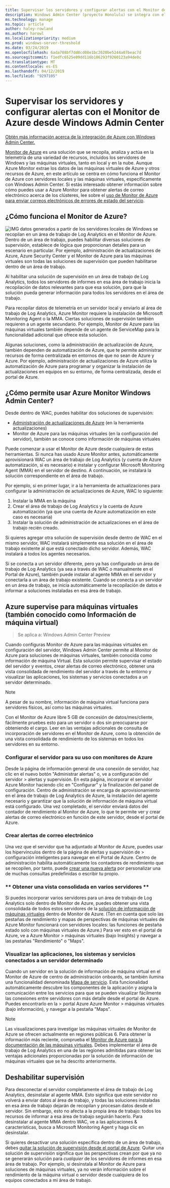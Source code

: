 ```yaml
---
title: Supervisar los servidores y configurar alertas con el Monitor de Azure desde Windows Admin Center
description: Windows Admin Center (proyecto Honolulu) se integra con el Monitor de Azure
ms.technology: manage
ms.topic: article
author: haley-rowland
ms.author: harowl
ms.localizationpriority: medium
ms.prod: windows-server-threshold
ms.date: 03/24/2019
ms.openlocfilehash: 6ada708bf7dd8cd08e1bc2620be5244a07beac7d
ms.sourcegitcommit: f1edfc6525e09dd116b106293f9260123a94de0c
ms.translationtype: MT
ms.contentlocale: es-ES
ms.lasthandoff: 04/12/2019
ms.locfileid: "9297105"
---
```

# Supervisar los servidores y configurar alertas con el Monitor de Azure desde Windows Admin Center

[Obtén más información acerca de la integración de Azure con Windows Admin Center.](../plan/azure-integration-options.md)

[Monitor de Azure](https://docs.microsoft.com/azure/azure-monitor/overview) es una solución que se recopila, analiza y actúa en la telemetría de una variedad de recursos, incluidos los servidores de Windows y las máquinas virtuales, tanto en local y en la nube. Aunque Azure Monitor extrae los datos de las máquinas virtuales de Azure y otros recursos de Azure, en este artículo se centra en cómo funciona el Monitor de Azure con servidores locales y las máquinas virtuales, específicamente con Windows Admin Center. Si estás interesado obtener información sobre cómo puedes usar a Azure Monitor para obtener alertas de correo electrónico acerca de los clústeres, lee sobre el [uso de Monitor de Azure para enviar correos electrónicos de errores de estado del servicio](https://docs.microsoft.com/windows-server/storage/storage-spaces/configure-azure-monitor).

## ¿Cómo funciona el Monitor de Azure?
![IMG](../media/azure-monitor-diagram.png) datos generados a partir de los servidores locales de Windows se recopilan en un área de trabajo de Log Analytics en el Monitor de Azure. Dentro de un área de trabajo, puedes habilitar diversas soluciones de supervisión, establece de lógica que proporcionan detalles para un escenario en particular. Por ejemplo, administración de actualizaciones de Azure, Azure Security Center y el Monitor de Azure para las máquinas virtuales son todas las soluciones de supervisión que pueden habilitarse dentro de un área de trabajo. 

Al habilitar una solución de supervisión en un área de trabajo de Log Analytics, todos los servidores de informes en esa área de trabajo inicia la recopilación de datos relevantes para que esa solución, para que la solución pueda generar información para todos los servidores en el área de trabajo. 

Para recopilar datos de telemetría en un servidor local y enviarlo al área de trabajo de Log Analytics, Azure Monitor requiere la instalación de Microsoft Monitoring Agent o la MMA. Ciertas soluciones de supervisión también requieren a un agente secundario. Por ejemplo, Monitor de Azure para las máquinas virtuales también depende de un agente de ServiceMap para la funcionalidad adicional que ofrece esta solución. 

Algunas soluciones, como la administración de actualización de Azure, también dependen de automatización de Azure, que te permite administrar recursos de forma centralizada en entornos de que no sean de Azure y Azure. Por ejemplo, administración de actualizaciones de Azure utiliza la automatización de Azure para programar y organizar la instalación de actualizaciones en equipos en su entorno, de forma centralizada, desde el portal de Azure.


## ¿Cómo permite usar Azure Monitor Windows Admin Center?

Desde dentro de WAC, puedes habilitar dos soluciones de supervisión:

- [Administración de actualizaciones de Azure](azure-update-management.md) (en la herramienta actualizaciones)
- Monitor de Azure para las máquinas virtuales (en la configuración del servidor), también se conoce como información de máquinas virtuales

Puede comenzar a usar el Monitor de Azure desde cualquiera de estas herramientas. Si nunca has usado Azure Monitor antes, automáticamente aprovisionará WAC un área de trabajo de Log Analytics (y cuenta de Azure automatización, si es necesario) e instalar y configurar Microsoft Monitoring Agent (MMA) en el servidor de destino. A continuación, se instalará la solución correspondiente en el área de trabajo. 

Por ejemplo, si en primer lugar, ir a la herramienta de actualizaciones para configurar la administración de actualizaciones de Azure, WAC lo siguiente:

1. Instalar la MMA en la máquina
2. Crear el área de trabajo de Log Analytics y la cuenta de Azure automatización (ya que una cuenta de Azure automatización en este caso es necesaria)
3. Instalar la solución de administración de actualizaciones en el área de trabajo recién creado.

Si quieres agregar otra solución de supervisión desde dentro de WAC en el mismo servidor, WAC instalará simplemente esa solución en el área de trabajo existente al que está conectado dicho servidor. Además, WAC instalará a todos los agentes necesarios.

Si se conecta a un servidor diferente, pero ya has configurado un área de trabajo de Log Analytics (ya sea a través de WAC o manualmente en el Portal de Azure), también puede instalar al agente MMA en el servidor y conectarla a un área de trabajo existente. Cuando se conecta a un servidor en un área de trabajo, se inicia automáticamente la recopilación de datos e informar a soluciones instaladas en esa área de trabajo.

## Azure supervise para máquinas virtuales (también conocido como Información de máquina virtual)
>Se aplica a: Windows Admin Center Preview

Cuando configuras Monitor de Azure para las máquinas virtuales en configuración del servidor, Windows Admin Center permite al Monitor de Azure para soluciones de máquinas virtuales, también conocida como información de máquina Virtual. Esta solución permite supervisar el estado del servidor y eventos, crear alertas de correo electrónico, obtener una vista consolidada de rendimiento del servidor a través de tu entorno y visualizar las aplicaciones, los sistemas y servicios conectados a un servidor determinado.

> [!NOTE]
> A pesar de su nombre, información de máquina virtual funciona para servidores físicos, así como las máquinas virtuales.

Con el Monitor de Azure libre 5 GB de concesión de datos/mes/cliente, fácilmente pruebes esto para un servidor o dos sin preocuparse por obteniendo el cargo. Leer en las ventajas adicionales de consulta de incorporación de servidores en el Monitor de Azure, como la obtención de una vista consolidada de rendimiento de los sistemas en todos los servidores en su entorno.

### **Configurar el servidor para su uso con monitores de Azure**

Desde la página de información general de una conexión de servidor, haz clic en el nuevo botón "Administrar alertas" o, ve a configuración del servidor > alertas y supervisión. En esta página, incorporar el servidor Azure Monitor haciendo clic en "Configurar" y la finalización del panel de configuración. Centro de administración se encarga de aprovisionamiento en el área de trabajo de Log Analytics de Azure, la instalación del agente necesario y garantizar que la solución de información de máquina virtual está configurado. Una vez completado, el servidor enviará datos del contador de rendimiento al Monitor de Azure, lo que te permite ver y crear alertas de correo electrónico en función de este servidor, desde el portal de Azure.

### **Crear alertas de correo electrónico**

Una vez que el servidor que ha adjuntado al Monitor de Azure, puedes usar los hipervínculos dentro de la página de alertas y supervisión de > configuración inteligentes para navegar en el Portal de Azure. Centro de administración habilita automáticamente los contadores de rendimiento que se recopilen, por tanto, puede [crear una nueva alerta](https://docs.microsoft.com/azure/azure-monitor/platform/alerts-log) por personalizar una de muchas consultas predefinidas o escribir tu propio.

### ** Obtener una vista consolidada en varios servidores **

Si puedes incorporar varios servidores para un área de trabajo de Log Analytics solo dentro de Monitor de Azure, puedes obtener una vista consolidada de todos estos servidores de la [solución de información de máquinas virtuales](https://docs.microsoft.com/azure/azure-monitor/insights/vminsights-overview) dentro de Monitor de Azure.  (Ten en cuenta que solo las pestañas de rendimiento y mapas de perspectivas de máquinas virtuales de Azure Monitor funcionará con servidores locales: las funciones de pestaña estado solo con máquinas virtuales de Azure.) Para ver esto en el portal de Azure, ve a Azure Monitor > máquinas virtuales (bajo Insights) y navegar a las pestañas "Rendimiento" o "Maps".

### **Visualizar las aplicaciones, los sistemas y servicios conectados a un servidor determinado**

Cuando un servidor en la solución de información de máquina virtual en el Monitor de Azure de centro de administración onboards, se también ilumina una funcionalidad denominada [Mapa de servicio](https://docs.microsoft.com/azure/azure-monitor/insights/service-map). Esta funcionalidad automáticamente descubre los componentes de la aplicación y asigna la comunicación entre los servicios para que se pueden visualizar fácilmente las conexiones entre servidores con más detalle desde el portal de Azure. Puedes encontrarlo en la > portal Azure Azure Monitor > máquinas virtuales (bajo información), y navegar a la pestaña "Maps".

> [!NOTE]
> Las visualizaciones para investigar las máquinas virtuales de Monitor de Azure se ofrecen actualmente en regiones públicas 6.  Para obtener la información más reciente, comprueba el [Monitor de Azure para la documentación de las máquinas virtuales](https://docs.microsoft.com/azure/azure-monitor/insights/vminsights-onboard#log-analytics).  Debes implementar el área de trabajo de Log Analytics en una de las regiones admitidas para obtener las ventajas adicionales proporcionadas por la solución de información de máquinas virtuales que se ha descrito anteriormente.

## Deshabilitar supervisión

Para desconectar el servidor completamente el área de trabajo de Log Analytics, desinstalar al agente MMA. Esto significa que este servidor no volverá a enviar datos al área de trabajo, y todas las soluciones instaladas en esa área de trabajo dejarán de recopilan y procesan datos desde el servidor. Sin embargo, esto no afecta a la propia área de trabajo: todos los recursos de informar a esa área de trabajo seguirán hacerlo. Para desinstalar al agente MMA dentro WAC, ve a las aplicaciones & características, busca a Microsoft Monitoring Agent y haga clic en desinstalar.

Si quieres desactivar una solución específica dentro de un área de trabajo, debes [quitar la solución de supervisión desde el portal de Azure](https://docs.microsoft.com/azure/azure-monitor/insights/solutions#remove-a-management-solution). Quitar una solución de supervisión significa que las perspectivas crean por que ya no se generarán solución para _cualquier_ de los servidores de informes en esa área de trabajo. Por ejemplo, si desinstala al Monitor de Azure para soluciones de máquinas virtuales, ya no verán información sobre el rendimiento de la máquina virtual o servidor desde cualquiera de los equipos conectados a mi área de trabajo.